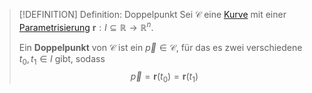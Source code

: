 >[!DEFINITION] Definition: Doppelpunkt
>Sei $\mathcal{C}$ eine [Kurve](Kurve.md) mit einer [Parametrisierung](Kurve.md) $\mathbf{r}: I\subseteq \mathbb{R}\to\mathbb{R}^n$.
>
>Ein **Doppelpunkt** von $\mathcal{C}$ ist ein $\vec{p}\in \mathcal{C}$, für das es zwei verschiedene $t_0,t_1\in I$ gibt, sodass
>$$\vec{p} = \mathbf{r}(t_0)=\mathbf{r}(t_1)$$
